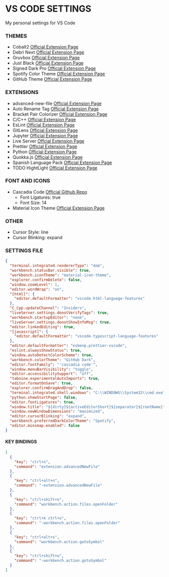 # VS CODE SETTINGS

My personal settings for VS Code

### THEMES

- Cobalt2 <a href="https://marketplace.visualstudio.com/items?itemName=wesbos.theme-cobalt2">Official Extension Page</a>
- Debri Next <a href="https://marketplace.visualstudio.com/items?itemName=sldobri.bunker">Official Extension Page</a>
- Gruvbox <a href="https://marketplace.visualstudio.com/items?itemName=jdinhlife.gruvbox">Official Extension Page</a>
- Just Black <a href="https://marketplace.visualstudio.com/items?itemName=nur.just-black">Official Extension Page</a>
- Signed Dark Pro <a href="https://marketplace.visualstudio.com/items?itemName=51gn3d.signed-dark-pro">Official Extension Page</a>
- Spotify Color Theme <a href="https://marketplace.visualstudio.com/items?itemName=oguhpereira.spotify-color-theme">Official Extension Page</a>
- GitHub Theme <a href="https://marketplace.visualstudio.com/items?itemName=GitHub.github-vscode-theme">Official Extension Page</a>

### EXTENSIONS

- advanced-new-file <a href="https://marketplace.visualstudio.com/items?itemName=patbenatar.advanced-new-file">Official Extension Page</a>
- Auto Rename Tag <a href="https://marketplace.visualstudio.com/items?itemName=formulahendry.auto-rename-tag">Official Extension Page</a>
- Bracket Pair Colorizer <a href="https://marketplace.visualstudio.com/items?itemName=CoenraadS.bracket-pair-colorizer">Official Extension Page</a>
- C/C++ <a href="https://marketplace.visualstudio.com/items?itemName=ms-vscode.cpptools">Official Extension Page</a>
- EsLint <a href="https://marketplace.visualstudio.com/items?itemName=dbaeumer.vscode-eslint">Official Extension Page</a>
- GitLens <a href="https://marketplace.visualstudio.com/items?itemName=eamodio.gitlens">Official Extension Page</a>
- Jupyter <a href="https://marketplace.visualstudio.com/items?itemName=ms-toolsai.jupyter">Official Extension Page</a>
- Live Server <a href="https://marketplace.visualstudio.com/items?itemName=ritwickdey.LiveServer">Offcial Extension Page</a>
- Prettier <a href="https://marketplace.visualstudio.com/items?itemName=esbenp.prettier-vscode">Official Extension Page</a>
- Python <a href="https://marketplace.visualstudio.com/items?itemName=ms-python.python">Official Extension Page</a>
- Quokka.js <a href="https://marketplace.visualstudio.com/items?itemName=WallabyJs.quokka-vscode">Official Extension Page</a>
- Spanish Language Pack <a href="https://marketplace.visualstudio.com/items?itemName=MS-CEINTL.vscode-language-pack-es">Official Extension Page</a>
- TODO HightLight <a href="https://marketplace.visualstudio.com/items?itemName=wayou.vscode-todo-highlight">Official Extension Page</a>

### FONT AND ICONS

- Cascadia Code <a href="https://github.com/microsoft/cascadia-code">Official Github Repo</a>
  - Font Ligatures: true
  - Font Size: 14
- Material Icon Theme <a href="https://marketplace.visualstudio.com/items?itemName=PKief.material-icon-theme">Official Extension Page</a>

### OTHER

- Cursor Style: line
- Cursor Blinking: expand

### SETTINGS FILE

```json
{
  "terminal.integrated.rendererType": "dom",
  "workbench.statusBar.visible": true,
  "workbench.iconTheme": "material-icon-theme",
  "explorer.confirmDelete": false,
  "window.zoomLevel": 1,
  "editor.wordWrap": "on",
  "[html]": {
    "editor.defaultFormatter": "vscode.html-language-features"
  },
  "C_Cpp.updateChannel": "Insiders",
  "liveServer.settings.donotVerifyTags": true,
  "workbench.startupEditor": "none",
  "liveServer.settings.donotShowInfoMsg": true,
  "editor.linkedEditing": true,
  "[javascript]": {
    "editor.defaultFormatter": "vscode.typescript-language-features"
  },
  "editor.defaultFormatter": "esbenp.prettier-vscode",
  "eslint.alwaysShowStatus": true,
  "window.autoDetectColorScheme": true,
  "workbench.colorTheme": "GitHub Dark",
  "editor.fontFamily": "'cascadia code'",
  "window.menuBarVisibility": "toggle",
  "editor.accessibilitySupport": "off",
  "tabnine.experimentalAutoImports": true,
  "editor.formatOnSave": true,
  "explorer.confirmDragAndDrop": false,
  "terminal.integrated.shell.windows": "C:\\WINDOWS\\System32\\cmd.exe",
  "python.showStartPage": false,
  "editor.fontLigatures": true,
  "window.title": "${dirty}${activeEditorShort}${separator}${rootName}",
  "window.newWindowDimensions": "maximized",
  "editor.cursorBlinking": "expand",
  "workbench.preferredDarkColorTheme": "Spotify",
  "editor.minimap.enabled": false
}
```

#### KEY BINDINGS

```json
[
  {
    "key": "ctrl+n",
    "command": "extension.advancedNewFile"
  },
  {
    "key": "ctrl+alt+n",
    "command": "-extension.advancedNewFile"
  },
  {
    "key": "ctrl+shift+o",
    "command": "workbench.action.files.openFolder"
  },
  {
    "key": "ctrl+k ctrl+o",
    "command": "-workbench.action.files.openFolder"
  },
  {
    "key": "ctrl+alt+s",
    "command": "workbench.action.gotoSymbol"
  },
  {
    "key": "ctrl+shift+o",
    "command": "-workbench.action.gotoSymbol"
  }
]
```
